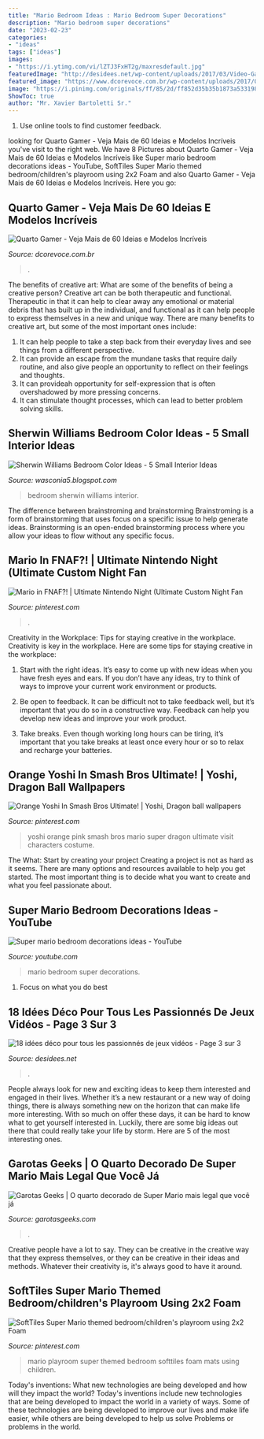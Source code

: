 ```yaml
---
title: "Mario Bedroom Ideas : Mario Bedroom Super Decorations"
description: "Mario bedroom super decorations"
date: "2023-02-23"
categories:
- "ideas"
tags: ["ideas"]
images:
- "https://i.ytimg.com/vi/lZTJ3FxHT2g/maxresdefault.jpg"
featuredImage: "http://desidees.net/wp-content/uploads/2017/03/Video-Game-Room-Ideas-Xbox-Gaming-RoomBedroom.jpg"
featured_image: "https://www.dcorevoce.com.br/wp-content/uploads/2017/09/d0c95b06a3e88544f5b09c7b449e45e0.jpg"
image: "https://i.pinimg.com/originals/ff/85/2d/ff852d35b35b1873a5331989b9d828d6.jpg"
ShowToc: true
author: "Mr. Xavier Bartoletti Sr."
---
```



1. Use online tools to find customer feedback.

	

		
looking for Quarto Gamer - Veja Mais de 60 Ideias e Modelos Incríveis you've visit to the right web. We have 8 Pictures about Quarto Gamer - Veja Mais de 60 Ideias e Modelos Incríveis like Super mario bedroom decorations ideas - YouTube, SoftTiles Super Mario themed bedroom/children&#039;s playroom using 2x2 Foam and also Quarto Gamer - Veja Mais de 60 Ideias e Modelos Incríveis. Here you go:
		
    
## Quarto Gamer - Veja Mais De 60 Ideias E Modelos Incríveis

<img loading=lazy src="https://www.dcorevoce.com.br/wp-content/uploads/2017/09/d0c95b06a3e88544f5b09c7b449e45e0.jpg" onerror="this.onerror=null;this.src='https://tse4.mm.bing.net/th?id=OIP.0MlbBqPohUT1sJx7RJ5F4AHaFj&amp;pid=15.1';" alt="Quarto Gamer - Veja Mais de 60 Ideias e Modelos Incríveis">

_Source: dcorevoce.com.br_

>. 

	

The benefits of creative art: What are some of the benefits of being a creative person?
Creative art can be both therapeutic and functional. Therapeutic in that it can help to clear away any emotional or material debris that has built up in the individual, and functional as it can help people to express themselves in a new and unique way. There are many benefits to creative art, but some of the most important ones include: 
1. It can help people to take a step back from their everyday lives and see things from a different perspective.
2. It can provide an escape from the mundane tasks that require daily routine, and also give people an opportunity to reflect on their feelings and thoughts. 
3. It can provideah opportunity for self-expression that is often overshadowed by more pressing concerns. 
4. It can stimulate thought processes, which can lead to better problem solving skills.

    
## Sherwin Williams Bedroom Color Ideas - 5 Small Interior Ideas

<img loading=lazy src="http://3.bp.blogspot.com/-nQnaoT3lB9Y/Vh6XnvAwV5I/AAAAAAAAPgU/8Bngs7xR6fM/s640/sherwin-williams-bedroom-color-ideas-wonderful.jpg" onerror="this.onerror=null;this.src='https://tse4.mm.bing.net/th?id=OIP.6plDl8VRGUS7bnujwp38MQHaFO&amp;pid=15.1';" alt="Sherwin Williams Bedroom Color Ideas - 5 Small Interior Ideas">

_Source: wasconia5.blogspot.com_

>bedroom sherwin williams interior. 

	

The difference between brainstroming and brainstorming
Brainstroming is a form of brainstorming that uses focus on a specific issue to help generate ideas. Brainstorming is an open-ended brainstorming process where you allow your ideas to flow without any specific focus.

    
## Mario In FNAF?! | Ultimate Nintendo Night (Ultimate Custom Night Fan

<img loading=lazy src="https://i.pinimg.com/736x/eb/03/36/eb03368a271c38bb506671d06e99c7b4.jpg" onerror="this.onerror=null;this.src='https://tse3.mm.bing.net/th?id=OIP.8OwryLtw_ESf9Iipqb4BLwHaFj&amp;pid=15.1';" alt="Mario in FNAF?! | Ultimate Nintendo Night (Ultimate Custom Night Fan">

_Source: pinterest.com_

>. 

	

Creativity in the Workplace: Tips for staying creative in the workplace.
Creativity is key in the workplace. Here are some tips for staying creative in the workplace:
1. Start with the right ideas. It’s easy to come up with new ideas when you have fresh eyes and ears. If you don’t have any ideas, try to think of ways to improve your current work environment or products.

2. Be open to feedback. It can be difficult not to take feedback well, but it’s important that you do so in a constructive way. Feedback can help you develop new ideas and improve your work product.

3. Take breaks. Even though working long hours can be tiring, it’s important that you take breaks at least once every hour or so to relax and recharge your batteries.

    
## Orange Yoshi In Smash Bros Ultimate! | Yoshi, Dragon Ball Wallpapers

<img loading=lazy src="https://i.pinimg.com/736x/75/91/0d/75910dedda6ecf535704f572b7510acc.jpg" onerror="this.onerror=null;this.src='https://tse2.mm.bing.net/th?id=OIP.tMw6wv2Z20cNdY07X_MjxAHaIH&amp;pid=15.1';" alt="Orange Yoshi In Smash Bros Ultimate! | Yoshi, Dragon ball wallpapers">

_Source: pinterest.com_

>yoshi orange pink smash bros mario super dragon ultimate visit characters costume. 

	

The What: Start by creating your project
Creating a project is not as hard as it seems. There are many options and resources available to help you get started. The most important thing is to decide what you want to create and what you feel passionate about.

    
## Super Mario Bedroom Decorations Ideas - YouTube

<img loading=lazy src="https://i.ytimg.com/vi/lZTJ3FxHT2g/maxresdefault.jpg" onerror="this.onerror=null;this.src='https://tse2.mm.bing.net/th?id=OIP.lEM3ubW8p4IJbd9qDrOv5wHaEK&amp;pid=15.1';" alt="Super mario bedroom decorations ideas - YouTube">

_Source: youtube.com_

>mario bedroom super decorations. 

	

1. Focus on what you do best

    
## 18 Idées Déco Pour Tous Les Passionnés De Jeux Vidéos - Page 3 Sur 3

<img loading=lazy src="http://desidees.net/wp-content/uploads/2017/03/Video-Game-Room-Ideas-Xbox-Gaming-RoomBedroom.jpg" onerror="this.onerror=null;this.src='https://tse4.mm.bing.net/th?id=OIP.bBFVjLllFEsqEb2XQAwT0gHaGO&amp;pid=15.1';" alt="18 idées déco pour tous les passionnés de jeux vidéos - Page 3 sur 3">

_Source: desidees.net_

>. 

	

People always look for new and exciting ideas to keep them interested and engaged in their lives. Whether it’s a new restaurant or a new way of doing things, there is always something new on the horizon that can make life more interesting. With so much on offer these days, it can be hard to know what to get yourself interested in. Luckily, there are some big ideas out there that could really take your life by storm. Here are 5 of the most interesting ones.

    
## Garotas Geeks | O Quarto Decorado De Super Mario Mais Legal Que Você Já

<img loading=lazy src="http://www.garotasgeeks.com/wp-content/uploads/2016/10/super-mario-quarto-2.jpg" onerror="this.onerror=null;this.src='https://tse1.mm.bing.net/th?id=OIP.CUd-sAHL_7plcJYT23WBbAHaE8&amp;pid=15.1';" alt="Garotas Geeks | O quarto decorado de Super Mario mais legal que você já">

_Source: garotasgeeks.com_

>. 

	

Creative people have a lot to say. They can be creative in the creative way that they express themselves, or they can be creative in their ideas and methods. Whatever their creativity is, it's always good to have it around.

    
## SoftTiles Super Mario Themed Bedroom/children&#039;s Playroom Using 2x2 Foam

<img loading=lazy src="https://i.pinimg.com/originals/ff/85/2d/ff852d35b35b1873a5331989b9d828d6.jpg" onerror="this.onerror=null;this.src='https://tse2.mm.bing.net/th?id=OIP.sNU_r1skOilGMbkOCBlCHQHaLH&amp;pid=15.1';" alt="SoftTiles Super Mario themed bedroom/children&#039;s playroom using 2x2 Foam">

_Source: pinterest.com_

>mario playroom super themed bedroom softtiles foam mats using children. 

	

Today's inventions: What new technologies are being developed and how will they impact the world?
Today's inventions include new technologies that are being developed to impact the world in a variety of ways. Some of these technologies are being developed to improve our lives and make life easier, while others are being developed to help us solve Problems or problems in the world.

